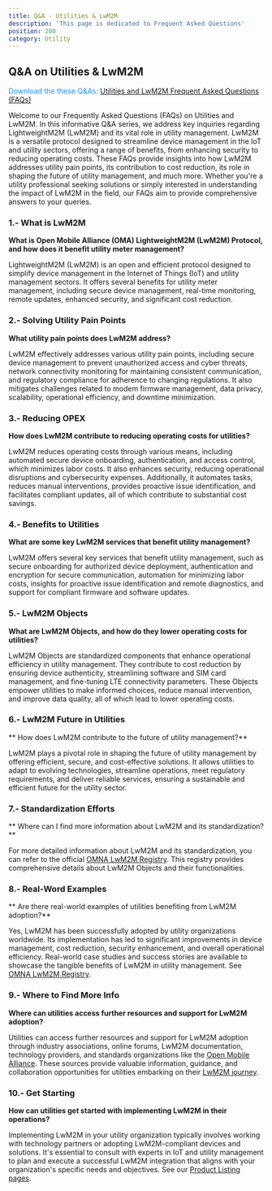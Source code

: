 ```yaml
---
title: Q&A - Utilities & LwM2M
description: 'This page is dedicated to Frequent Asked Questions'
position: 200
category: Utility
---
```

## Q&A on Utilities & LwM2M

<alert><p style="color:DodgerBlue;">Download the these Q&As: <a href="/docs/OMA-QA-Utilities-And-LwM2M.pdf" target="_blank" rel="noopener noreferrer">Utilities and LwM2M Frequent Asked Questions (FAQs)</a></p></alert>

Welcome to our Frequently Asked Questions (FAQs) on Utilities and LwM2M. In this informative Q&A series, we address key inquiries regarding LightweightM2M (LwM2M) and its vital role in utility management. LwM2M is a versatile protocol designed to streamline device management in the IoT and utility sectors, offering a range of benefits, from enhancing security to reducing operating costs. These FAQs provide insights into how LwM2M addresses utility pain points, its contribution to cost reduction, its role in shaping the future of utility management, and much more. Whether you're a utility professional seeking solutions or simply interested in understanding the impact of LwM2M in the field, our FAQs aim to provide comprehensive answers to your queries.

### 1.- What is LwM2M
**What is Open Mobile Alliance (OMA) LightweightM2M (LwM2M) Protocol, and how does it benefit utility meter management?**

LightweightM2M (LwM2M) is an open and efficient protocol designed to simplify device management in the Internet of Things (IoT) and utility management sectors. It offers several benefits for utility meter management, including secure device management, real-time monitoring, remote updates, enhanced security, and significant cost reduction.

### 2.- Solving Utility Pain Points
**What utility pain points does LwM2M address?**

LwM2M effectively addresses various utility pain points, including secure device management to prevent unauthorized access and cyber threats, network connectivity monitoring for maintaining consistent communication, and regulatory compliance for adherence to changing regulations. It also mitigates challenges related to modem firmware management, data privacy, scalability, operational efficiency, and downtime minimization.

### 3.- Reducing OPEX
**How does LwM2M contribute to reducing operating costs for utilities?**

LwM2M reduces operating costs through various means, including automated secure device onboarding, authentication, and access control, which minimizes labor costs. It also enhances security, reducing operational disruptions and cybersecurity expenses. Additionally, it automates tasks, reduces manual interventions, provides proactive issue identification, and facilitates compliant updates, all of which contribute to substantial cost savings.

### 4.- Benefits to Utilities
**What are some key LwM2M services that benefit utility management?**

LwM2M offers several key services that benefit utility management, such as secure onboarding for authorized device deployment, authentication and encryption for secure communication, automation for minimizing labor costs, insights for proactive issue identification and remote diagnostics, and support for compliant firmware and software updates.

### 5.- LwM2M Objects
**What are LwM2M Objects, and how do they lower operating costs for utilities?**

LwM2M Objects are standardized components that enhance operational efficiency in utility management. They contribute to cost reduction by ensuring device authenticity, streamlining software and SIM card management, and fine-tuning LTE connectivity parameters. These Objects empower utilities to make informed choices, reduce manual intervention, and improve data quality, all of which lead to lower operating costs.

### 6.- LwM2M Future in Utilities
** How does LwM2M contribute to the future of utility management?**

LwM2M plays a pivotal role in shaping the future of utility management by offering efficient, secure, and cost-effective solutions. It allows utilities to adapt to evolving technologies, streamline operations, meet regulatory requirements, and deliver reliable services, ensuring a sustainable and efficient future for the utility sector.

### 7.- Standardization Efforts
** Where can I find more information about LwM2M and its standardization?**

For more detailed information about LwM2M and its standardization, you can refer to the official <a href="https://technical.openmobilealliance.org/OMNA/LwM2M/LwM2MRegistry.html" target="_blank">OMNA LwM2M Registry</a>. This registry provides comprehensive details about LwM2M Objects and their functionalities.

### 8.- Real-Word Examples
** Are there real-world examples of utilities benefiting from LwM2M adoption?**

Yes, LwM2M has been successfully adopted by utility organizations worldwide. Its implementation has led to significant improvements in device management, cost reduction, security enhancement, and overall operational efficiency. Real-world case studies and success stories are available to showcase the tangible benefits of LwM2M in utility management. See <a href="https://technical.openmobilealliance.org/OMNA/LwM2M/LwM2MRegistry.html" target="_blank">OMNA LwM2M Registry</a>.

### 9.- Where to Find More Info
**Where can utilities access further resources and support for LwM2M adoption?**

Utilities can access further resources and support for LwM2M adoption through industry associations, online forums, LwM2M documentation, technology providers, and standards organizations like the <a href="https://omaspecworks.org/" target="_blank">Open Mobile Alliance</a>. These sources provide valuable information, guidance, and collaboration opportunities for utilities embarking on their <a href="https://lwm2m.openmobilealliance.org/" target="_blank">LwM2M journey</a>.

### 10.- Get Starting
**How can utilities get started with implementing LwM2M in their operations?**

Implementing LwM2M in your utility organization typically involves working with technology partners or adopting LwM2M-compliant devices and solutions. It's essential to consult with experts in IoT and utility management to plan and execute a successful LwM2M integration that aligns with your organization's specific needs and objectives. See our <a href="https://guidelines.openmobilealliance.org/listing" target="_blank">Product Listing pages</a>.



